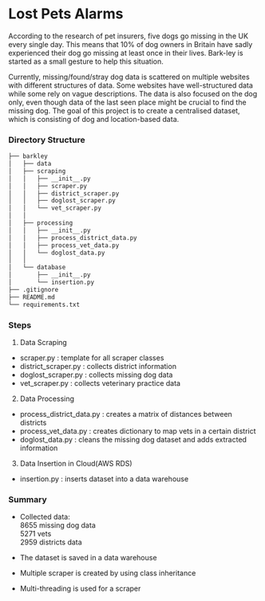 # Lost Pets Alarms

According to the research of pet insurers, five dogs go missing in the UK every single day. This means that 10% of dog owners in Britain have sadly experienced their dog go missing at least once in their lives. Bark-ley is started as a small gesture to help this situation. 

Currently, missing/found/stray dog data is scattered on multiple websites with different structures of data. Some websites have well-structured data while some rely on vague descriptions. The data is also focused on the dog only, even though data of the last seen place might be crucial to find the missing dog. The goal of this project is to create a centralised dataset, which is consisting of dog and location-based data.


### Directory Structure

```bash
├── barkley
│   ├── data
│   ├── scraping
│   │   ├── __init__.py
│   │   ├── scraper.py
│   │   ├── district_scraper.py
│   │   ├── doglost_scraper.py
│   │   └── vet_scraper.py
│   │
│   ├── processing
│   │   ├── __init__.py
│   │   ├── process_district_data.py
│   │   ├── process_vet_data.py
│   │   └── doglost_data.py
│   │
│   └── database
│       ├── __init__.py
│       └── insertion.py
├── .gitignore
├── README.md
└── requirements.txt
```


### Steps

1) Data Scraping
- scraper.py : template for all scraper classes
- district_scraper.py : collects district information
- doglost_scraper.py : collects missing dog data
- vet_scraper.py : collects veterinary practice data


2) Data Processing

- process_district_data.py : creates a matrix of distances between districts 
- process_vet_data.py : creates dictionary to map vets in a certain district
- doglost_data.py : cleans the missing dog dataset and adds extracted information


3) Data Insertion in Cloud(AWS RDS)
- insertion.py : inserts dataset into a data warehouse

### Summary

- Collected data:<br/>
  8655 missing dog data<br/>
  5271 vets<br/>
  2959 districts data<br/>

- The dataset is saved in a data warehouse
- Multiple scraper is created by using class inheritance
- Multi-threading is used for a scraper


